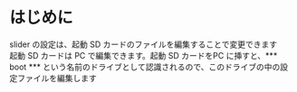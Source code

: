 # はじめに

slider の設定は、起動 SD カードのファイルを編集することで変更できます  
起動 SD カードは PC で編集できます。起動 SD カードをPC に挿すと、*** boot *** という名前のドライブとして認識されるので、このドライブの中の設定ファイルを編集します  
